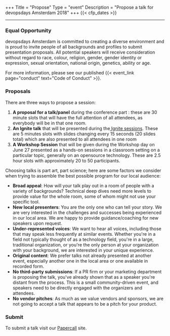 +++
Title = "Propose"
Type = "event"
Description = "Propose a talk for devopsdays Amsterdam 2018"
+++
  {{< cfp_dates >}}

  <hr>

  ### Equal Opportunity

  devopsdays Amsterdam is committed to creating a diverse environment and is proud to invite people of all backgrounds and profiles to submit presentation proposals. All potential speakers will receive consideration without regard to race, colour, religion, gender, gender identity or expression, sexual orientation, national origin, genetics, ability or age.

  For more information, please see our published {{< event_link page="conduct" text="Code of Conduct" >}}.

  ### Proposals

  There are three ways to propose a session:

  1. __A proposal for a talk/panel__ during the conference part : these are 30 minute slots that will have the full attention of all attendees, as everybody will be in that one room.
  2. __An Ignite talk__ that will be presented during the<a href="/pages/ignite-talks-format"> Ignite sessions</a>. These are 5 minutes slots with slides changing every 15 seconds (20 slides total) which are also presented to all attendees in one room
  3. __A Workshop Session__ that will be given during the Workshop day on June 27 presented as a hands-on sessions in a classroom setting on a particular topic, generally on an opensource technology. These are 2.5 hour slots with approximately 20 to 50 participants. 

  Choosing talks is part art, part science; here are some factors we consider when trying to assemble the best possible program for our local audience:

  - __Broad appeal__: How will your talk play out in a room of people with a variety of backgrounds? Technical deep dives need more levels to provide value for the whole room, some of whom might not use your specific tool.
  - __New local presenters__: You are the only one who can tell your story. We are very interested in the challenges and successes being experienced in our local area. We are happy to provide guidance/coaching for new speakers upon request.
  - __Under-represented voices__: We want to hear all voices, including those that may speak less frequently at similar events. Whether you're in a field not typically thought of as a technology field, you're in a large, traditional organization, or you're the only person at your organization with your background, we are interested in your unique experience.
  - __Original content__: We prefer talks not already presented at another event, especially another one in the local area or one available in recorded form.
  - __No third-party submissions__: If a PR firm or your marketing department is proposing the talk, you've already shown that as a speaker you're distant from the process. This is a small community-driven event, and speakers need to be directly engaged with the organizers and attendees.
  - __No vendor pitches__: As much as we value vendors and sponsors, we are not going to accept a talk that appears to be a pitch for your product.

  ### Submit

  To submit a talk visit our <a href="https://www.papercall.io/dodams2018" target="_blank">Papercall</a> site.
